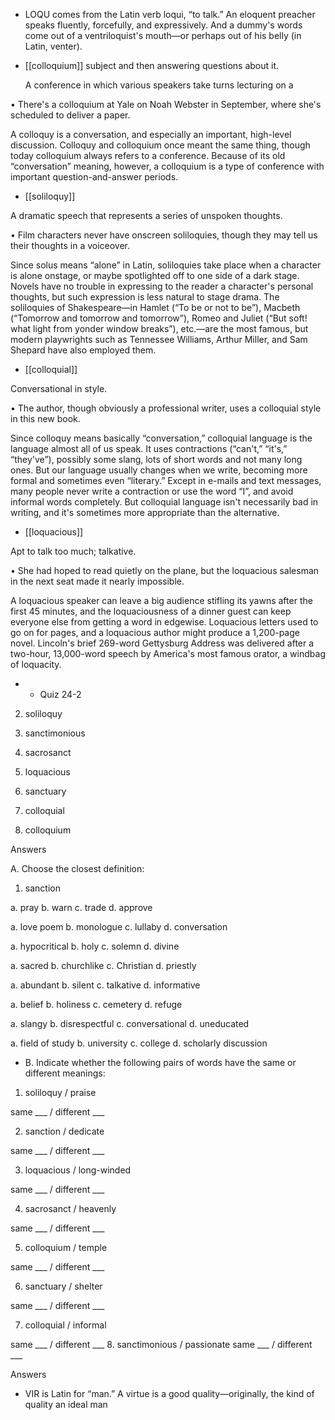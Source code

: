 - LOQU comes from the Latin verb loqui, “to talk.” An eloquent preacher speaks fluently, forcefully,
and expressively. And a dummy's words come out of a ventriloquist's mouth—or perhaps out of his
belly (in Latin, venter).

- [[colloquium]] 
subject and then answering questions about it. 

  A  conference  in  which  various  speakers  take  turns  lecturing  on  a

•  There's  a  colloquium  at  Yale  on  Noah  Webster  in  September,  where  she's  scheduled  to  deliver  a
paper. 

A  colloquy  is  a  conversation,  and  especially  an  important,  high-level  discussion.  Colloquy  and
colloquium  once  meant  the  same  thing,  though  today  colloquium  always  refers  to  a  conference.
Because  of  its  old  “conversation”  meaning,  however,  a  colloquium  is  a  type  of  conference  with
important question-and-answer periods.

- [[soliloquy]] 

 A dramatic speech that represents a series of unspoken thoughts. 

•  Film  characters  never  have  onscreen  soliloquies,  though  they  may  tell  us  their  thoughts  in  a
voiceover. 

Since  solus  means  “alone”  in  Latin,  soliloquies  take  place  when  a  character  is  alone  onstage,  or
maybe spotlighted off to one side of a dark stage. Novels have no trouble in expressing to the reader a
character's personal thoughts, but such expression is less natural to stage drama. The soliloquies of
Shakespeare—in  Hamlet  (“To  be  or  not  to  be”),  Macbeth  (“Tomorrow  and  tomorrow  and
tomorrow”), Romeo  and  Juliet  (“But  soft!  what  light  from  yonder  window  breaks”),  etc.—are  the
most famous, but modern playwrights such as Tennessee Williams, Arthur Miller, and Sam Shepard
have also employed them.

- [[colloquial]] 

 Conversational in style. 

• The author, though obviously a professional writer, uses a colloquial style in this new book. 

Since colloquy means basically “conversation,” colloquial language is the language almost all of us
speak. It uses contractions (“can't,” “it's,” “they've”), possibly some slang, lots of short words and not
many  long  ones.  But  our  language  usually  changes  when  we  write,  becoming  more  formal  and
sometimes  even  “literary.”  Except  in  e-mails  and  text  messages,  many  people  never  write  a
contraction or use the word “I”, and avoid informal words completely. But colloquial language isn't
necessarily bad in writing, and it's sometimes more appropriate than the alternative.

- [[loquacious]] 

 Apt to talk too much; talkative. 

•  She  had  hoped  to  read  quietly  on  the  plane,  but  the  loquacious  salesman  in  the  next  seat  made  it
nearly impossible. 

A loquacious speaker can leave a big audience stifling its yawns after the first 45 minutes, and the
loquaciousness  of  a  dinner  guest  can  keep  everyone  else  from  getting  a  word  in  edgewise.
Loquacious  letters  used  to  go  on  for  pages,  and  a  loquacious  author  might  produce  a  1,200-page
novel.  Lincoln's  brief  269-word  Gettysburg  Address  was  delivered  after  a  two-hour,  13,000-word
speech by America's most famous orator, a windbag of loquacity.

- - Quiz 24-2

2. soliloquy

3. sanctimonious

4. sacrosanct

5. loquacious

6. sanctuary

7. colloquial

8. colloquium

Answers

A. Choose the closest definition:
1. sanction

a. pray b. warn c. trade d. approve

a. love poem b. monologue c. lullaby d. conversation

a. hypocritical b. holy c. solemn d. divine

a. sacred b. churchlike c. Christian d. priestly

a. abundant b. silent c. talkative d. informative

a. belief b. holiness c. cemetery d. refuge

a. slangy b. disrespectful c. conversational d. uneducated

a. field of study b. university c. college d. scholarly discussion

- B. Indicate whether the following pairs of words have the same or different meanings:
1. soliloquy / praise

same ___ / different ___

2. sanction / dedicate

same ___ / different ___

3. loquacious / long-winded

same ___ / different ___

4. sacrosanct / heavenly

same ___ / different ___

5. colloquium / temple

same ___ / different ___

6. sanctuary / shelter

same ___ / different ___

7. colloquial / informal

same ___ / different ___
8. sanctimonious / passionate
same ___ / different ___

Answers

- VIR  is  Latin  for  “man.”  A  virtue  is  a  good  quality—originally,  the  kind  of  quality  an  ideal  man
